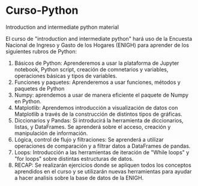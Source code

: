 # Curso-Python
Introduction and intermediate python material

El curso de "introduction and intermediate python" hará uso de la Encuesta Nacional de Ingreso y Gasto de los Hogares (ENIGH) para aprender de los siguientes rubros de Python:
  1. Básicos de Python: Aprenderemos a usar la plataforma de Jupyter notebook, Python script, creación de comnetarios y variables, operaciones básicas y tipos de variables.
  2. Funciones y paquetes: Aprenderemos a usar funciones, métodos y paquetes de Python
  3. Numpy: aprendemos a usar de manera eficiente el paquete de Numpy en Python.
  4. Matplotlib: Aprendemos introducción a visualización de datos con Matplotlib a través de la construcción de distintos tipos de gráficas.
  5. Diccionarios y Pandas: Si introducirá la herramienta de diccionarios, listas, y DataFrames. Se aprenderá sobre el acceso, creación y manipulación de información.
  6. Lógica, control de flujo y filtraciones: Se aprenderá a utilizar operaciones de comparación y a filtrar datos a DataFrames de pandas.
  7. Loops: Introducción a las herramientas de iteración de "While loops" y "for loops" sobre distintas estructuras de datos. 
  8. RECAP: Se realizarán ejercicios donde se apliquen todos los conceptos aprendidos en el curso y se utilizarán nuevas herramientas para ayudar a hacer analisis sobre la base de datos de la ENIGH.
  
